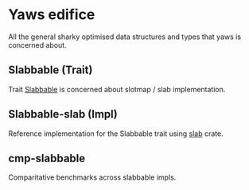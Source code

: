 # Yaws edifice

All the general sharky optimised data structures and types that yaws is concerned about.

## Slabbable (Trait)

Trait [Slabbable](./slabbable) is concerned about slotmap / slab implementation.

## Slabbable-slab (Impl)

Reference implementation for the Slabbable trait using [slab](https://crates.io/crates/slab) crate.

## cmp-slabbable

Comparitative benchmarks across slabbable impls.
